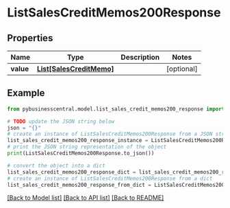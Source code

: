 # ListSalesCreditMemos200Response


## Properties

Name | Type | Description | Notes
------------ | ------------- | ------------- | -------------
**value** | [**List[SalesCreditMemo]**](SalesCreditMemo.md) |  | [optional] 

## Example

```python
from pybusinesscentral.model.list_sales_credit_memos200_response import ListSalesCreditMemos200Response

# TODO update the JSON string below
json = "{}"
# create an instance of ListSalesCreditMemos200Response from a JSON string
list_sales_credit_memos200_response_instance = ListSalesCreditMemos200Response.from_json(json)
# print the JSON string representation of the object
print(ListSalesCreditMemos200Response.to_json())

# convert the object into a dict
list_sales_credit_memos200_response_dict = list_sales_credit_memos200_response_instance.to_dict()
# create an instance of ListSalesCreditMemos200Response from a dict
list_sales_credit_memos200_response_from_dict = ListSalesCreditMemos200Response.from_dict(list_sales_credit_memos200_response_dict)
```
[[Back to Model list]](../README.md#documentation-for-models) [[Back to API list]](../README.md#documentation-for-api-endpoints) [[Back to README]](../README.md)


